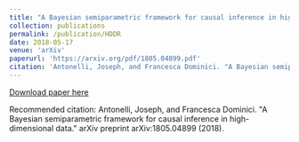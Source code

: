 ```yaml
---
title: "A Bayesian semiparametric framework for causal inference in high-dimensional data"
collection: publications
permalink: /publication/HDDR
date: 2018-05-17
venue: 'arXiv'
paperurl: 'https://arxiv.org/pdf/1805.04899.pdf'
citation: 'Antonelli, Joseph, and Francesca Dominici. "A Bayesian semiparametric framework for causal inference in high-dimensional data." arXiv preprint arXiv:1805.04899 (2018).'
---
```


[Download paper here](https://arxiv.org/pdf/1805.04899.pdf)

Recommended citation: Antonelli, Joseph, and Francesca Dominici. "A Bayesian semiparametric framework for causal inference in high-dimensional data." arXiv preprint arXiv:1805.04899 (2018).
